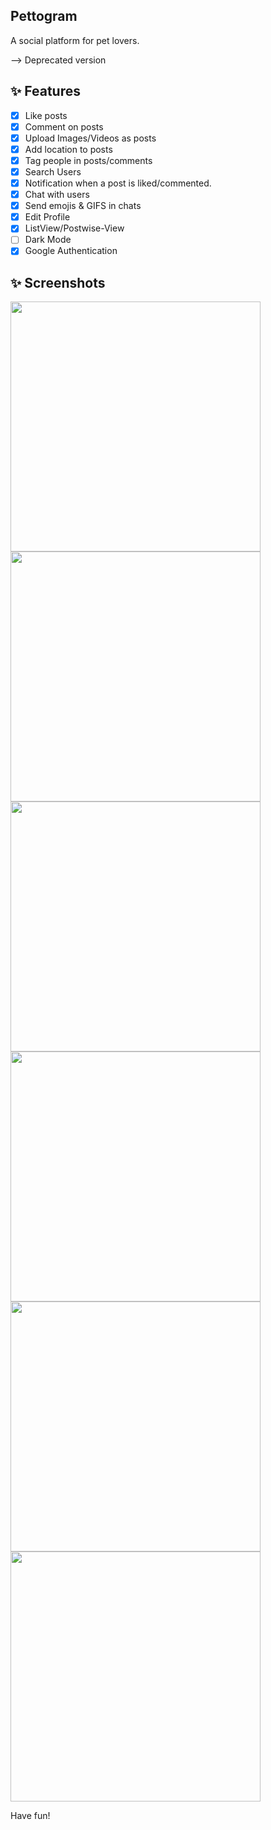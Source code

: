 ## Pettogram

A social platform for pet lovers.

--> Deprecated version
## ✨ Features

- [x] Like posts
- [x] Comment on posts
- [x] Upload Images/Videos as posts
- [x] Add location to posts
- [x] Tag people in posts/comments
- [x] Search Users
- [x] Notification when a post is liked/commented.
- [x] Chat with users
- [x] Send emojis & GIFS in chats
- [x] Edit Profile
- [x] ListView/Postwise-View
- [ ] Dark Mode
- [x] Google Authentication

## ✨ Screenshots

<img src="screenshots/home.png" width="400"> <img src="screenshots/home1.png" width="400"> 
<img src="screenshots/story.png" width="400"> <img src="screenshots/profile.png" width="400"> 
<img src="screenshots/chat.png" width="400"> <img src="screenshots/notifications.png" width="400"> 

Have fun!
